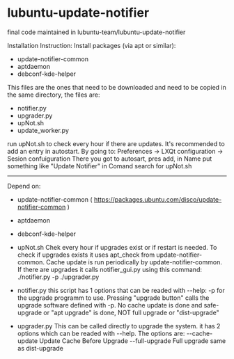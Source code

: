 # lubuntu-update-notifier

final code maintained in lubuntu-team/lubuntu-update-notifier

Installation Instruction:
Install packages (via apt or similar):
- update-notifier-common
- aptdaemon
- debconf-kde-helper

This files are the ones that need to be downloaded and need to be copied in the same directory, the files are:
- notifier.py
- upgrader.py
- upNot.sh
- update_worker.py

run upNot.sh to check every hour if there are updates. It's recommended to add an entry in autostart. By going to:
Preferences -> LXQt configuration -> Sesion confuiguration
There you got to autosart, pres add, in Name put something like "Update Notifier" in Comand search for upNot.sh

---------------------------------------------------------------------------------------------------------------------

Depend on:
- update-notifier-common ( https://packages.ubuntu.com/disco/update-notifier-common )
- aptdaemon
- debconf-kde-helper

- upNot.sh
Chek every hour if upgrades exist or if restart is needed.
To check if upgrades exists it uses apt_check from update-notifier-common.
Cache update is run periodically by update-notifier-common.
If there are upgrades it calls notifier_gui.py using this command:
./notifier.py -p ./upgrader.py


- notifier.py
this script has 1 options that can be readed with --help:
	-p for the upgrade programm to use.
Pressing "upgrade button" calls the upgrade software defined with -p.
No cache update is done and safe-upgrade or "apt upgrade" is done, NOT full upgrade or "dist-upgrade"

- upgrader.py
This can be called directly to upgrade the system.
it has 2 options which can be readed with --help.
The options are:
  --cache-update  Update Cache Before Upgrade
  --full-upgrade  Full upgrade same as dist-upgrade
